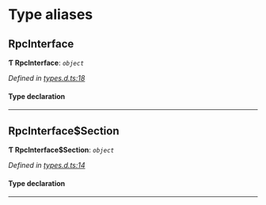 

# Type aliases

<a id="rpcinterface"></a>

##  RpcInterface

**Ƭ RpcInterface**: *`object`*

*Defined in [types.d.ts:18](https://github.com/polkadot-js/api/blob/bba764b/packages/rpc-core/src/types.d.ts#L18)*

#### Type declaration

___
<a id="rpcinterface_section"></a>

##  RpcInterface$Section

**Ƭ RpcInterface$Section**: *`object`*

*Defined in [types.d.ts:14](https://github.com/polkadot-js/api/blob/bba764b/packages/rpc-core/src/types.d.ts#L14)*

#### Type declaration

[index: `string`]: [RpcInterface$Section$Method](../interfaces/_types_d_.rpcinterface_section_method.md)

___

